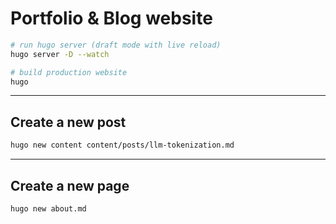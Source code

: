 # Portfolio & Blog website

```bash
# run hugo server (draft mode with live reload)
hugo server -D --watch

# build production website
hugo
```

---

## Create a new post

```bash
hugo new content content/posts/llm-tokenization.md
```

---

## Create a new page

```bash
hugo new about.md
```
